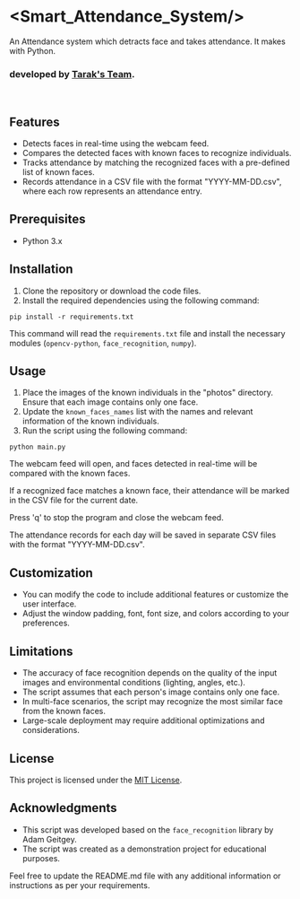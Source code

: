 # &lt;Smart_Attendance_System/&gt;
An Attendance system which detracts face and takes attendance. It makes with Python. <br>
<b><h3>developed by <a href="https://devtarak.github.io/" target="_blank">Tarak's Team</a>.</h3></b>
<br>  <h2>Features</h2>
  <ul>
    <li>Detects faces in real-time using the webcam feed.</li>
    <li>Compares the detected faces with known faces to recognize individuals.</li>
    <li>Tracks attendance by matching the recognized faces with a pre-defined list of known faces.</li>
    <li>Records attendance in a CSV file with the format "YYYY-MM-DD.csv", where each row represents an attendance entry.</li>
  </ul>

  <h2>Prerequisites</h2>
  <ul>
    <li>Python 3.x</li>
  </ul>

  <h2>Installation</h2>
  <ol>
    <li>Clone the repository or download the code files.</li>
    <li>Install the required dependencies using the following command:</li>
  </ol>

  <pre><code>pip install -r requirements.txt</code></pre>

  <p>This command will read the <code>requirements.txt</code> file and install the necessary modules (<code>opencv-python</code>, <code>face_recognition</code>, <code>numpy</code>).</p>

  <h2>Usage</h2>
  <ol>
    <li>Place the images of the known individuals in the "photos" directory. Ensure that each image contains only one face.</li>
    <li>Update the <code>known_faces_names</code> list with the names and relevant information of the known individuals.</li>
    <li>Run the script using the following command:</li>
  </ol>

  <pre><code>python main.py</code></pre>

  <p>The webcam feed will open, and faces detected in real-time will be compared with the known faces.</p>

  <p>If a recognized face matches a known face, their attendance will be marked in the CSV file for the current date.</p>

  <p>Press 'q' to stop the program and close the webcam feed.</p>

  <p>The attendance records for each day will be saved in separate CSV files with the format "YYYY-MM-DD.csv".</p>

  <h2>Customization</h2>
  <ul>
    <li>You can modify the code to include additional features or customize the user interface.</li>
    <li>Adjust the window padding, font, font size, and colors according to your preferences.</li>
  </ul>

  <h2>Limitations</h2>
  <ul>
    <li>The accuracy of face recognition depends on the quality of the input images and environmental conditions (lighting, angles, etc.).</li>
    <li>The script assumes that each person's image contains only one face.</li>
    <li>In multi-face scenarios, the script may recognize the most similar face from the known faces.</li>
    <li>Large-scale deployment may require additional optimizations and considerations.</li>
  </ul>

  <h2>License</h2>
  <p>This project is licensed under the <a href="LICENSE">MIT License</a>.</p>

  <h2>Acknowledgments</h2>
  <ul>
    <li>This script was developed based on the <code>face_recognition</code> library by Adam Geitgey.</li>
    <li>The script was created as a demonstration project for educational purposes.</li>
  </ul>

  <p>Feel free to update the README.md file with any additional information or instructions as per your requirements.</p>

